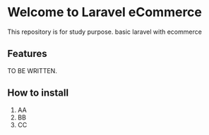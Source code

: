 # Welcome to Laravel eCommerce

This repository is for study purpose.
basic laravel with ecommerce

## Features

TO BE WRITTEN.

## How to install

1. AA
2. BB
3. CC
